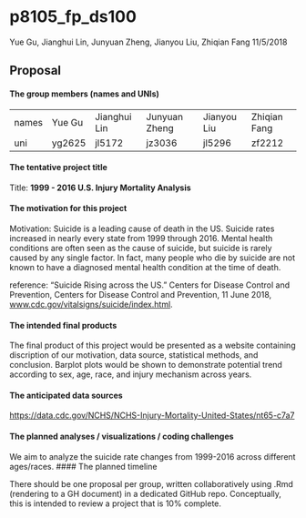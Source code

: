 p8105\_fp\_ds100
================
Yue Gu, Jianghui Lin, Junyuan Zheng, Jianyou Liu, Zhiqian Fang
11/5/2018

Proposal
--------

#### The group members (names and UNIs)

|       |        |              |               |             |              |
|:------|:-------|:-------------|:--------------|:------------|:-------------|
| names | Yue Gu | Jianghui Lin | Junyuan Zheng | Jianyou Liu | Zhiqian Fang |
| uni   | yg2625 | jl5172       | jz3036        | jl5296      | zf2212       |

#### The tentative project title

Title: **1999 - 2016 U.S. Injury Mortality Analysis**

#### The motivation for this project

Motivation: Suicide is a leading cause of death in the US. Suicide rates increased in nearly every state from 1999 through 2016. Mental health conditions are often seen as the cause of suicide, but suicide is rarely caused by any single factor. In fact, many people who die by suicide are not known to have a diagnosed mental health condition at the time of death.

reference: “Suicide Rising across the US.” Centers for Disease Control and Prevention, Centers for Disease Control and Prevention, 11 June 2018, www.cdc.gov/vitalsigns/suicide/index.html.

#### The intended final products

The final product of this project would be presented as a website containing discription of our motivation, data source, statistical methods, and conclusion. Barplot plots would be shown to demonstrate potential trend according to sex, age, race, and injury mechanism across years.

#### The anticipated data sources

<https://data.cdc.gov/NCHS/NCHS-Injury-Mortality-United-States/nt65-c7a7>

#### The planned analyses / visualizations / coding challenges

We aim to analyze the suicide rate changes from 1999-2016 across different ages/races. \#\#\#\# The planned timeline

There should be one proposal per group, written collaboratively using .Rmd (rendering to a GH document) in a dedicated GitHub repo. Conceptually, this is intended to review a project that is 10% complete.
